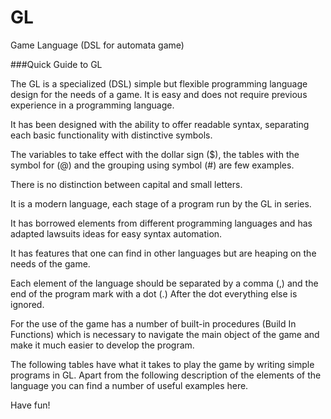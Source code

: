 # GL
Game Language (DSL for automata game)

###Quick Guide to GL

The GL is a specialized (DSL) simple but flexible programming language design for the needs of a game. It is easy and does not require previous experience in a programming language.

It has been designed with the ability to offer readable syntax, separating each basic functionality with distinctive symbols.

The variables to take effect with the dollar sign ($), the tables with the symbol for (@) and the grouping using symbol (#) are few examples.

There is no distinction between capital and small letters.

It is a modern language, each stage of a program run by the GL in series.

It has borrowed elements from different programming languages ​​and has adapted lawsuits ideas for easy syntax automation.

It has features that one can find in other languages but ​​are heaping on the needs of the game.

Each element of the language should be separated by a comma (,) and the end of the program mark with a dot (.) After the dot everything else is ignored.

For the use of the game has a number of built-in procedures (Build In Functions) which is necessary to navigate the main object of the game and make it much easier to develop the program.

The following tables have what it takes to play the game by writing simple programs in GL. Apart from the following description of the elements of the language you can find a number of useful examples here.


Have fun!
